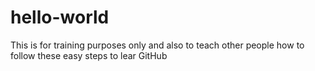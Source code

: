 # hello-world
This is for training purposes only
and also to teach other people how to follow these easy steps to lear GitHub
